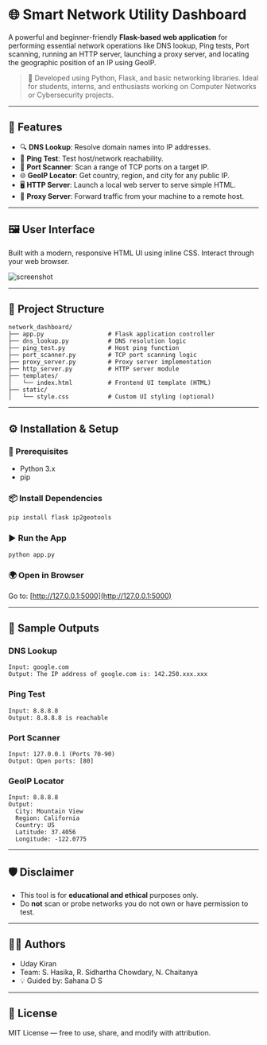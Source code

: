 # 🌐 Smart Network Utility Dashboard

A powerful and beginner-friendly **Flask-based web application** for performing essential network operations like DNS lookup, Ping tests, Port scanning, running an HTTP server, launching a proxy server, and locating the geographic position of an IP using GeoIP.

> 🔧 Developed using Python, Flask, and basic networking libraries. Ideal for students, interns, and enthusiasts working on Computer Networks or Cybersecurity projects.

---

## 🚀 Features

- 🔍 **DNS Lookup**: Resolve domain names into IP addresses.
- 🏓 **Ping Test**: Test host/network reachability.
- 🔐 **Port Scanner**: Scan a range of TCP ports on a target IP.
- 🌐 **GeoIP Locator**: Get country, region, and city for any public IP.
- 🖥️ **HTTP Server**: Launch a local web server to serve simple HTML.
- 🔁 **Proxy Server**: Forward traffic from your machine to a remote host.

---

## 🖼️ User Interface

Built with a modern, responsive HTML UI using inline CSS. Interact through your web browser.

![screenshot](https://via.placeholder.com/600x300?text=Smart+Network+Utility+Dashboard)

---

## 📂 Project Structure

```
network_dashboard/
├── app.py                  # Flask application controller
├── dns_lookup.py           # DNS resolution logic
├── ping_test.py            # Host ping function
├── port_scanner.py         # TCP port scanning logic
├── proxy_server.py         # Proxy server implementation
├── http_server.py          # HTTP server module
├── templates/
│   └── index.html          # Frontend UI template (HTML)
├── static/
│   └── style.css           # Custom UI styling (optional)
```

---

## ⚙️ Installation & Setup

### 🔧 Prerequisites

- Python 3.x
- pip

### 📦 Install Dependencies

```bash
pip install flask ip2geotools
```

### ▶️ Run the App

```bash
python app.py
```

### 🌍 Open in Browser

Go to: [http://127.0.0.1:5000](http://127.0.0.1:5000)

---

## 📸 Sample Outputs

### DNS Lookup
```
Input: google.com
Output: The IP address of google.com is: 142.250.xxx.xxx
```

### Ping Test
```
Input: 8.8.8.8
Output: 8.8.8.8 is reachable
```

### Port Scanner
```
Input: 127.0.0.1 (Ports 70-90)
Output: Open ports: [80]
```

### GeoIP Locator
```
Input: 8.8.8.8
Output:
  City: Mountain View
  Region: California
  Country: US
  Latitude: 37.4056
  Longitude: -122.0775
```

---

## 🛡️ Disclaimer

- This tool is for **educational and ethical** purposes only.
- Do **not** scan or probe networks you do not own or have permission to test.

---

## 🧑‍💻 Authors

- Uday Kiran  
- Team: S. Hasika,  R. Sidhartha Chowdary, N. Chaitanya 
- 💡 Guided by: Sahana D S

---

## 📜 License

MIT License — free to use, share, and modify with attribution.
